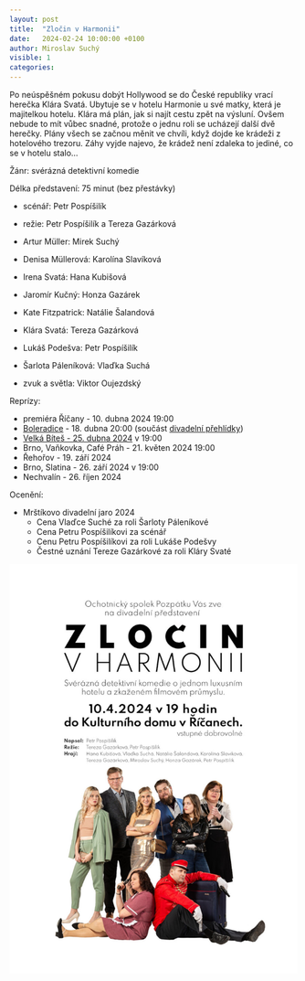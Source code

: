 ```yaml
---
layout: post
title:  "Zločin v Harmonii"
date:   2024-02-24 10:00:00 +0100
author: Miroslav Suchý
visible: 1
categories: 
---
```

Po neúspěšném pokusu dobýt Hollywood se do České republiky vrací herečka Klára Svatá. Ubytuje se v hotelu Harmonie u své matky, která je majitelkou hotelu. Klára má plán, jak si najít cestu zpět na výsluní. Ovšem nebude to mít vůbec snadné, protože o jednu roli se ucházejí další dvě herečky. Plány všech se začnou měnit ve chvíli, když dojde ke krádeži z hotelového trezoru. Záhy vyjde najevo, že krádež není zdaleka to jediné, co se v hotelu stalo…

Žánr: svérázná detektivní komedie

Délka představení: 75 minut (bez přestávky)

 * scénář: Petr Pospíšilík

 * režie: Petr Pospíšilík a Tereza Gazárková

 * Artur Müller: Mirek Suchý
 * Denisa Müllerová: Karolína Slavíková
 * Irena Svatá: Hana Kubišová
 * Jaromír Kučný: Honza Gazárek
 * Kate Fitzpatrick: Natálie Šalandová
 * Klára Svatá: Tereza Gazárková
 * Lukáš Podešva: Petr Pospíšilík
 * Šarlota Páleníková: Vlaďka Suchá

 * zvuk a světla: Viktor Oujezdský

Reprízy:

 * premiéra Říčany - 10. dubna 2024 19:00
 * [Boleradice](https://boleradice-divadlo.cz/program-rezervace-dsbm/?view=detail&id=367956&date=18.04.2024) - 18. dubna 20:00 (součást [divadelní přehlídky](https://www.mrstikovodivadelnijaro.cz/program-prehlidky/))
 * [Velká Bíteš - 25. dubna 2024](https://www.facebook.com/events/990467832495585) v 19:00
 * Brno, Vaňkovka, Café Práh - 21. květen 2024 19:00
 * Řehořov - 19. září 2024
 * Brno, Slatina - 26. září 2024 v 19:00
 * Nechvalín - 26. říjen 2024

Ocenění:

 * Mrštíkovo divadelní jaro 2024
   * Cena Vlaďce Suché za roli Šarloty Páleníkové
   * Cena Petru Pospíšilíkovi za scénář
   * Cenu Petru Pospíšilíkovi za roli Lukáše Podešvy
   * Čestné uznání Tereze Gazárkové za roli Kláry Svaté

<img src="/img/zlocin-v-harmonii-plakat.jpg" />
